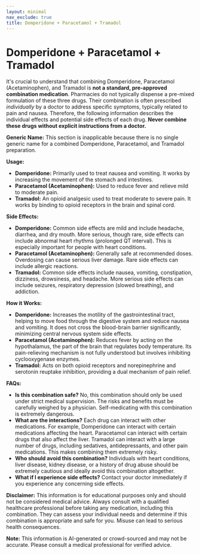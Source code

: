 ```yaml
---
layout: minimal
nav_exclude: true
title: Domperidone + Paracetamol + Tramadol
---
```


# Domperidone + Paracetamol + Tramadol

It's crucial to understand that combining Domperidone, Paracetamol (Acetaminophen), and Tramadol is **not a standard, pre-approved combination medication**.  Pharmacies do not typically dispense a pre-mixed formulation of these three drugs.  Their combination is often prescribed *individually* by a doctor to address specific symptoms, typically related to pain and nausea.  Therefore, the following information describes the individual effects and potential side effects of each drug.  **Never combine these drugs without explicit instructions from a doctor.**

**Generic Name:**  This section is inapplicable because there is no single generic name for a combined Domperidone, Paracetamol, and Tramadol preparation.

**Usage:**

* **Domperidone:** Primarily used to treat nausea and vomiting. It works by increasing the movement of the stomach and intestines.
* **Paracetamol (Acetaminophen):** Used to reduce fever and relieve mild to moderate pain.
* **Tramadol:** An opioid analgesic used to treat moderate to severe pain. It works by binding to opioid receptors in the brain and spinal cord.


**Side Effects:**

* **Domperidone:**  Common side effects are mild and include headache, diarrhea, and dry mouth.  More serious, though rare, side effects can include abnormal heart rhythms (prolonged QT interval).  This is especially important for people with heart conditions.
* **Paracetamol (Acetaminophen):**  Generally safe at recommended doses. Overdosing can cause serious liver damage.  Rare side effects can include allergic reactions.
* **Tramadol:**  Common side effects include nausea, vomiting, constipation, dizziness, drowsiness, and headache.  More serious side effects can include seizures, respiratory depression (slowed breathing), and addiction.


**How it Works:**

* **Domperidone:**  Increases the motility of the gastrointestinal tract, helping to move food through the digestive system and reduce nausea and vomiting. It does not cross the blood-brain barrier significantly, minimizing central nervous system side effects.
* **Paracetamol (Acetaminophen):**  Reduces fever by acting on the hypothalamus, the part of the brain that regulates body temperature.  Its pain-relieving mechanism is not fully understood but involves inhibiting cyclooxygenase enzymes.
* **Tramadol:**  Acts on both opioid receptors and norepinephrine and serotonin reuptake inhibition, providing a dual mechanism of pain relief.


**FAQs:**

* **Is this combination safe?**  No, this combination should only be used under strict medical supervision.  The risks and benefits must be carefully weighed by a physician.  Self-medicating with this combination is extremely dangerous.
* **What are the interactions?**  Each drug can interact with other medications.  For example, Domperidone can interact with certain medications affecting the heart.  Paracetamol can interact with certain drugs that also affect the liver. Tramadol can interact with a large number of drugs, including sedatives, antidepressants, and other pain medications. This makes combining them extremely risky.
* **Who should avoid this combination?** Individuals with heart conditions, liver disease, kidney disease, or a history of drug abuse should be extremely cautious and ideally avoid this combination altogether.
* **What if I experience side effects?**  Contact your doctor immediately if you experience any concerning side effects.


**Disclaimer:** This information is for educational purposes only and should not be considered medical advice.  Always consult with a qualified healthcare professional before taking any medication, including this combination.  They can assess your individual needs and determine if this combination is appropriate and safe for you.  Misuse can lead to serious health consequences.


**Note:** This information is AI-generated or crowd-sourced and may not be accurate. Please consult a medical professional for verified advice.